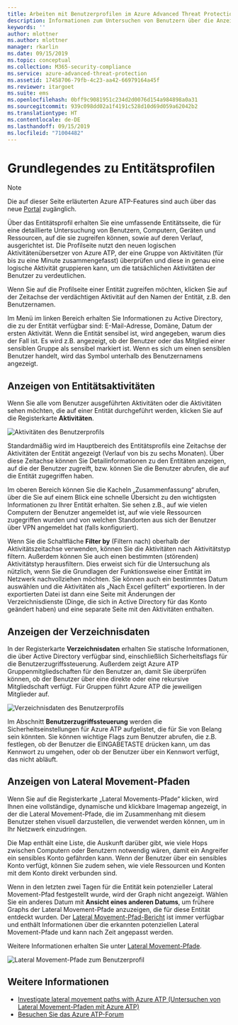 ```yaml
---
title: Arbeiten mit Benutzerprofilen im Azure Advanced Threat Protection-Portal | Microsoft-Dokumentation
description: Informationen zum Untersuchen von Benutzern über die Anzeige „Benutzerprofile“ im Azure ATP-Portal
keywords: ''
author: mlottner
ms.author: mlottner
manager: rkarlin
ms.date: 09/15/2019
ms.topic: conceptual
ms.collection: M365-security-compliance
ms.service: azure-advanced-threat-protection
ms.assetid: 17458706-79fb-4c23-aa42-66979164a45f
ms.reviewer: itargoet
ms.suite: ems
ms.openlocfilehash: 0bff9c9081951c234d2d0076d154a984898a0a31
ms.sourcegitcommit: 939c098dd02a1f4191c528d10d69d059a62042b2
ms.translationtype: HT
ms.contentlocale: de-DE
ms.lasthandoff: 09/15/2019
ms.locfileid: "71004482"
---
```

# <a name="understanding-entity-profiles"></a>Grundlegendes zu Entitätsprofilen

> [!NOTE]
> Die auf dieser Seite erläuterten Azure ATP-Features sind auch über das neue [Portal](https://portal.cloudappsecurity.com) zugänglich.

Über das Entitätsprofil erhalten Sie eine umfassende Entitätsseite, die für eine detaillierte Untersuchung von Benutzern, Computern, Geräten und Ressourcen, auf die sie zugreifen können, sowie auf deren Verlauf, ausgerichtet ist. Die Profilseite nutzt den neuen logischen Aktivitätenübersetzer von Azure ATP, der eine Gruppe von Aktivitäten (für bis zu eine Minute zusammengefasst) überprüfen und diese in genau eine logische Aktivität gruppieren kann, um die tatsächlichen Aktivitäten der Benutzer zu verdeutlichen.

Wenn Sie auf die Profilseite einer Entität zugreifen möchten, klicken Sie auf der Zeitachse der verdächtigen Aktivität auf den Namen der Entität, z.B. den Benutzernamen.

Im Menü im linken Bereich erhalten Sie Informationen zu Active Directory, die zu der Entität verfügbar sind: E-Mail-Adresse, Domäne, Datum der ersten Aktivität. Wenn die Entität sensibel ist, wird angegeben, warum dies der Fall ist. Es wird z.B. angezeigt, ob der Benutzer oder das Mitglied einer sensiblen Gruppe als sensibel markiert ist.
Wenn es sich um einen sensiblen Benutzer handelt, wird das Symbol unterhalb des Benutzernamens angezeigt.

## <a name="view-entity-activities"></a>Anzeigen von Entitätsaktivitäten

Wenn Sie alle vom Benutzer ausgeführten Aktivitäten oder die Aktivitäten sehen möchten, die auf einer Entität durchgeführt werden, klicken Sie auf die Registerkarte **Aktivitäten**. 

 ![Aktivitäten des Benutzerprofils](media/user-profile-activities.png)

Standardmäßig wird im Hauptbereich des Entitätsprofils eine Zeitachse der Aktivitäten der Entität angezeigt (Verlauf von bis zu sechs Monaten). Über diese Zeitachse können Sie Detailinformationen zu den Entitäten anzeigen, auf die der Benutzer zugreift, bzw. können Sie die Benutzer abrufen, die auf die Entität zugegriffen haben.

Im oberen Bereich können Sie die Kacheln „Zusammenfassung“ abrufen, über die Sie auf einem Blick eine schnelle Übersicht zu den wichtigsten Informationen zu Ihrer Entität erhalten. Sie sehen z.B., auf wie vielen Computern der Benutzer angemeldet ist, auf wie viele Ressourcen zugegriffen wurden und von welchen Standorten aus sich der Benutzer über VPN angemeldet hat (falls konfiguriert). 

Wenn Sie die Schaltfläche **Filter by** (Filtern nach) oberhalb der Aktivitätszeitachse verwenden, können Sie die Aktivitäten nach Aktivitätstyp filtern. Außerdem können Sie auch einen bestimmten (störenden) Aktivitätstyp herausfiltern. Dies erweist sich für die Untersuchung als nützlich, wenn Sie die Grundlagen der Funktionsweise einer Entität im Netzwerk nachvollziehen möchten. Sie können auch ein bestimmtes Datum auswählen und die Aktivitäten als „Nach Excel gefiltert“ exportieren. In der exportierten Datei ist dann eine Seite mit Änderungen der Verzeichnisdienste (Dinge, die sich in Active Directory für das Konto geändert haben) und eine separate Seite mit den Aktivitäten enthalten. 

## <a name="view-directory-data"></a>Anzeigen der Verzeichnisdaten

In der Registerkarte **Verzeichnisdaten** erhalten Sie statische Informationen, die über Active Directory verfügbar sind, einschließlich Sicherheitsflags für die Benutzerzugriffssteuerung. Außerdem zeigt Azure ATP Gruppenmitgliedschaften für den Benutzer an, damit Sie überprüfen können, ob der Benutzer über eine direkte oder eine rekursive Mitgliedschaft verfügt. Für Gruppen führt Azure ATP die jeweiligen Mitglieder auf.

 ![Verzeichnisdaten des Benutzerprofils](media/user-profile-dir-data.png)

Im Abschnitt **Benutzerzugriffssteuerung** werden die Sicherheitseinstellungen für Azure ATP aufgelistet, die für Sie von Belang sein könnten. Sie können wichtige Flags zum Benutzer abrufen, die z.B. festlegen, ob der Benutzer die EINGABETASTE drücken kann, um das Kennwort zu umgehen, oder ob der Benutzer über ein Kennwort verfügt, das nicht abläuft. 

## <a name="view-lateral-movement-paths"></a>Anzeigen von Lateral Movement-Pfaden

Wenn Sie auf die Registerkarte „Lateral Movements-Pfade“ klicken, wird Ihnen eine vollständige, dynamische und klickbare Imagemap angezeigt, in der die Lateral Movement-Pfade, die im Zusammenhang mit diesem Benutzer stehen visuell darzustellen, die verwendet werden können, um in Ihr Netzwerk einzudringen.

Die Map enthält eine Liste, die Auskunft darüber gibt, wie viele Hops zwischen Computern oder Benutzern notwendig wären, damit ein Angreifer ein sensibles Konto gefährden kann. Wenn der Benutzer über ein sensibles Konto verfügt, können Sie zudem sehen, wie viele Ressourcen und Konten mit dem Konto direkt verbunden sind.

Wenn in den letzten zwei Tagen für die Entität kein potenzieller Lateral Movement-Pfad festgestellt wurde, wird der Graph nicht angezeigt. Wählen Sie ein anderes Datum mit **Ansicht eines anderen Datums**, um frühere Graphs der Lateral Movement-Pfade anzuzeigen, die für diese Entität entdeckt wurden. Der [Lateral Movement-Pfad-Bericht](reports.md) ist immer verfügbar und enthält Informationen über die erkannten potenziellen Lateral Movement-Pfade und kann nach Zeit angepasst werden.  

Weitere Informationen erhalten Sie unter [Lateral Movement-Pfade](use-case-lateral-movement-path.md). 

 ![Lateral Movement-Pfade zum Benutzerprofil](media/user-profile-lateral-movement-paths.png)


## <a name="see-also"></a>Weitere Informationen

- [Investigate lateral movement paths with Azure ATP (Untersuchen von Lateral Movement-Pfaden mit Azure ATP)](use-case-lateral-movement-path.md)
- [Besuchen Sie das Azure ATP-Forum](https://aka.ms/azureatpcommunity)
